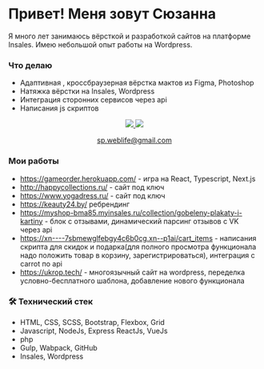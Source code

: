 
# Привет! Меня зовут Сюзанна 
Я много лет занимаюсь вёрсткой и разработкой сайтов на платформе Insales. Имею небольшой опыт работы на Wordpress. 

### Что делаю 
*   Адаптивная , кроссбраузерная вёрстка мактов из Figma, Photoshop
*   Натяжка вёрстки на Insales, Wordpress
*   Интеграция сторонних сервисов через api
*   Написания js скриптов 


<p align='center'>
   <a href="https://www.linkedin.com/in/syuzanna-papoyan-110b80239">
       <img src="https://img.shields.io/badge/linkedin-%230077B5.svg?&style=for-the-badge&logo=linkedin&logoColor=white"/>
   </a>
   <a href="https://t.me/p_syuzanna">
       <img src="https://img.shields.io/badge/Telegram-2CA5E0?style=for-the-badge&logo=telegram&logoColor=white"/>
   </a>
<p align='center'>
    <a href='mailto:sp.weblife@gmail.com'>sp.weblife@gmail.com</a>
</p>


### Мои работы
*   https://gameorder.herokuapp.com/ - игра на React, Typescript, Next.js 
*   http://happycollections.ru/ - сайт под  ключ 
*   https://www.yogadress.ru/ - сайт под  ключ 
*   https://keauty24.by/ ребрендинг
*   https://myshop-bma85.myinsales.ru/collection/gobeleny-plakaty-i-kartiny - блок с отзывами, динамический парсинг отзывов с VK через api 
*   https://xn----7sbmewglfebgy4c6b0cg.xn--p1ai/cart_items  - написания скрипта для скидок и подарка(для полного просмотра функционала надо положить товар в корзину, зарегистрироваться), интеграция с carrot по api  
*   https://ukrop.tech/ - многоязычный сайт на wordpress, переделка условно-бесплатного шаблона, добавление нового функционала   

### 🛠 Технический стек 
*   HTML, CSS, SCSS, Bootstrap, Flexbox, Grid
*   Javascript, NodeJs, Express ReactJs, VueJs
*   php
*   Gulp, Wabpack, GitHub
*   Insales, Wordpress





